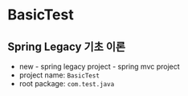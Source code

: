 # BasicTest

## Spring Legacy 기초 이론

- new - spring legacy project - spring mvc project
- project name: `BasicTest`
- root package: `com.test.java`